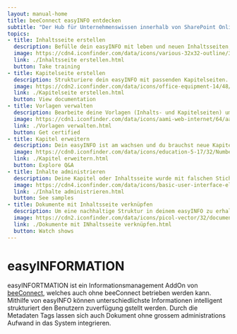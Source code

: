 ```yaml
---
layout: manual-home
title: beeConnect easyINFO entdecken
subtitle: "Der Hub für Unternehmenswissen innerhalb von SharePoint Online: Menschen, Informationen und Einsichten an einem Ort"
topics:
- title: Inhaltsseite erstellen
  description: Befülle dein easyINFO mit leben und neuen Inhaltsseiten, um deinen Mitarbeitenden unternehmensrelevante Informationen bereit zu stellen.
  image: https://cdn4.iconfinder.com/data/icons/various-32x32-outline/32/file-plus-256.png
  link: ./Inhaltsseite erstellen.html
  button: Take training
- title: Kapitelseite erstellen
  description: Strukturiere dein easyINFO mit passenden Kapitelseiten.
  image: https://cdn2.iconfinder.com/data/icons/office-equipment-14/48/company_mix_100_line-12-256.png
  link: ./Kapitelseite erstellen.html
  button: View documentation
- title: Vorlagen verwalten
  description: Bearbeite deine Vorlagen (Inhalts- und Kapitelseiten) um eine einheitliche visuelle Struktur in deinem easyINFO zu gewährleisten.
  image: https://cdn1.iconfinder.com/data/icons/aami-web-internet/64/aami3-95-256.png
  link: ./Vorlagen verwalten.html
  button: Get certified
- title: Kapitel erweitern
  description: Dein easyINFO ist am wachsen und du brauchst neue Kapitelnummern?
  image: https://cdn0.iconfinder.com/data/icons/education-5-17/32/Numbers-256.png
  link: ./Kapitel erweitern.html
  button: Explore Q&A
- title: Inhalte administrieren
  description: Deine Kapitel oder Inhaltsseite wurde mit falschen Stichwörtern oder Kapitelnummern getaggt?
  image: https://cdn4.iconfinder.com/data/icons/basic-user-interface-elements/700/edit-change-pencil-256.png
  link: ./Inhalte administrieren.html
  button: See samples
- title: Dokumente mit Inhaltsseite verknüpfen
  description: Um eine nachhaltige Struktur in deinem easyINFO zu erhalten kannst du deine Dokumente mit den Inhaltsseite verknüpfen.
  image: https://cdn2.iconfinder.com/data/icons/picol-vector/32/document_text_add-256.png
  link: ./Dokumente mit INhaltsseite verknüpfen.html
  button: Watch shows
---
```


# easyINFORMATION
easyINFORTMATION ist ein Informationsmanagement AddOn von [beeConnect](/docs/beeConnect/intro/index.md), welches auch ohne beeConnect betrieben werden kann. Mithilfe von easyINFO können unterschiedlichste Informationen intelligent strukturiert den Benutzern zuverfügung gstellt werden. Durch die Metadaten Tags lassen sich auch Dokument ohne grossem administrations Aufwand in das System integrieren.



